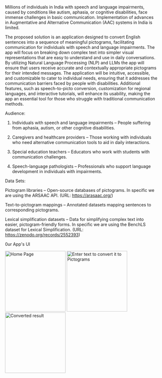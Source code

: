 Millions of individuals in India with speech and language impairments, caused by conditions like autism, aphasia, or cognitive disabilities, face immense challenges in basic communication. Implementation of advances in Augmentative and Alternative Communication (AAC) systems in India is limited. 

The proposed solution is an application designed to convert English sentences into a sequence of meaningful pictograms, facilitating communication for individuals with speech and language impairments. The app will focus on breaking down complex text into simpler visual representations that are easy to understand and use in daily conversations. By utilizing Natural Language Processing (NLP) and LLMs the app will ensure that users receive accurate and contextually appropriate pictograms for their intended messages. The application will be intuitive, accessible, and customizable to cater to individual needs, ensuring that it addresses the communication barriers faced by people with disabilities. Additional features, such as speech-to-picto conversion, customization for regional languages, and interactive tutorials, will enhance its usability, making the app an essential tool for those who struggle with traditional communication methods.

Audience:

1. Individuals with speech and language impairments – People suffering from aphasia, autism, or other cognitive disabilities.


2. Caregivers and healthcare providers – Those working with individuals who need alternative communication tools to aid in daily interactions.


3. Special education teachers – Educators who work with students with communication challenges.


4. Speech-language pathologists – Professionals who support language development in individuals with impairments.



Data Sets:

Pictogram libraries – Open-source databases of pictograms.
In specific we are using the ARSAAC API. (URL: https://arasaac.org/)

Text-to-pictogram mappings – Annotated datasets mapping sentences to corresponding pictograms.

Lexical simplification datasets – Data for simplifying complex text into easier, pictogram-friendly forms.
In specific we are using the BenchLS dataset for Lexical Simplification. (URL: https://zenodo.org/records/2552393)

0ur App's UI

<img src="https://github.com/user-attachments/assets/21705af3-f15a-451b-857e-c2021bb203ca" alt="Home Page" width="200" />

<img src="https://github.com/user-attachments/assets/69b8481c-673a-4fa6-ba64-84c6a1c04887" alt="Enter text to convert it to Pictograms" width="200" />


<img src="https://github.com/user-attachments/assets/352fa178-60e2-4e38-81b9-aa0ba40c86ed" alt="Converted result" width="200" />



